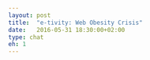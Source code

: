 ```yaml
---
layout: post
title:  "e-tivity: Web Obesity Crisis"
date:   2016-05-31 18:30:00+02:00
type: chat
eh: 1
---
```

